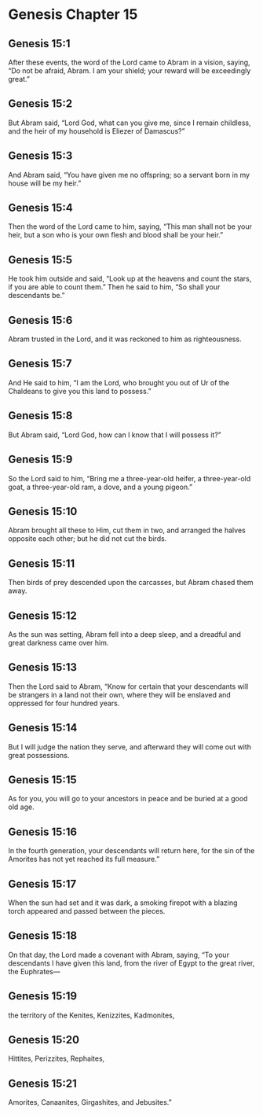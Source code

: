 # Genesis Chapter 15

## Genesis 15:1

After these events, the word of the Lord came to Abram in a vision, saying, “Do not be afraid, Abram. I am your shield; your reward will be exceedingly great.”

## Genesis 15:2

But Abram said, “Lord God, what can you give me, since I remain childless, and the heir of my household is Eliezer of Damascus?”

## Genesis 15:3

And Abram said, “You have given me no offspring; so a servant born in my house will be my heir.”

## Genesis 15:4

Then the word of the Lord came to him, saying, “This man shall not be your heir, but a son who is your own flesh and blood shall be your heir.”

## Genesis 15:5

He took him outside and said, “Look up at the heavens and count the stars, if you are able to count them.” Then he said to him, “So shall your descendants be.”

## Genesis 15:6

Abram trusted in the Lord, and it was reckoned to him as righteousness.

## Genesis 15:7

And He said to him, “I am the Lord, who brought you out of Ur of the Chaldeans to give you this land to possess.”

## Genesis 15:8

But Abram said, “Lord God, how can I know that I will possess it?”

## Genesis 15:9

So the Lord said to him, “Bring me a three-year-old heifer, a three-year-old goat, a three-year-old ram, a dove, and a young pigeon.”

## Genesis 15:10

Abram brought all these to Him, cut them in two, and arranged the halves opposite each other; but he did not cut the birds.

## Genesis 15:11

Then birds of prey descended upon the carcasses, but Abram chased them away.

## Genesis 15:12

As the sun was setting, Abram fell into a deep sleep, and a dreadful and great darkness came over him.

## Genesis 15:13

Then the Lord said to Abram, “Know for certain that your descendants will be strangers in a land not their own, where they will be enslaved and oppressed for four hundred years.

## Genesis 15:14

But I will judge the nation they serve, and afterward they will come out with great possessions.

## Genesis 15:15

As for you, you will go to your ancestors in peace and be buried at a good old age.

## Genesis 15:16

In the fourth generation, your descendants will return here, for the sin of the Amorites has not yet reached its full measure.”

## Genesis 15:17

When the sun had set and it was dark, a smoking firepot with a blazing torch appeared and passed between the pieces.

## Genesis 15:18

On that day, the Lord made a covenant with Abram, saying, “To your descendants I have given this land, from the river of Egypt to the great river, the Euphrates—

## Genesis 15:19

the territory of the Kenites, Kenizzites, Kadmonites,

## Genesis 15:20

Hittites, Perizzites, Rephaites,

## Genesis 15:21

Amorites, Canaanites, Girgashites, and Jebusites.”
